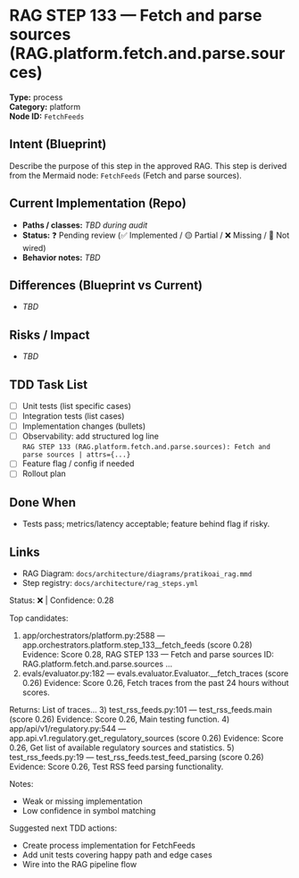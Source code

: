 # RAG STEP 133 — Fetch and parse sources (RAG.platform.fetch.and.parse.sources)

**Type:** process  
**Category:** platform  
**Node ID:** `FetchFeeds`

## Intent (Blueprint)
Describe the purpose of this step in the approved RAG. This step is derived from the Mermaid node: `FetchFeeds` (Fetch and parse sources).

## Current Implementation (Repo)
- **Paths / classes:** _TBD during audit_
- **Status:** ❓ Pending review (✅ Implemented / 🟡 Partial / ❌ Missing / 🔌 Not wired)
- **Behavior notes:** _TBD_

## Differences (Blueprint vs Current)
- _TBD_

## Risks / Impact
- _TBD_

## TDD Task List
- [ ] Unit tests (list specific cases)
- [ ] Integration tests (list cases)
- [ ] Implementation changes (bullets)
- [ ] Observability: add structured log line  
  `RAG STEP 133 (RAG.platform.fetch.and.parse.sources): Fetch and parse sources | attrs={...}`
- [ ] Feature flag / config if needed
- [ ] Rollout plan

## Done When
- Tests pass; metrics/latency acceptable; feature behind flag if risky.

## Links
- RAG Diagram: `docs/architecture/diagrams/pratikoai_rag.mmd`
- Step registry: `docs/architecture/rag_steps.yml`


<!-- AUTO-AUDIT:BEGIN -->
Status: ❌  |  Confidence: 0.28

Top candidates:
1) app/orchestrators/platform.py:2588 — app.orchestrators.platform.step_133__fetch_feeds (score 0.28)
   Evidence: Score 0.28, RAG STEP 133 — Fetch and parse sources
ID: RAG.platform.fetch.and.parse.sources
...
2) evals/evaluator.py:182 — evals.evaluator.Evaluator.__fetch_traces (score 0.26)
   Evidence: Score 0.26, Fetch traces from the past 24 hours without scores.

Returns:
    List of traces...
3) test_rss_feeds.py:101 — test_rss_feeds.main (score 0.26)
   Evidence: Score 0.26, Main testing function.
4) app/api/v1/regulatory.py:544 — app.api.v1.regulatory.get_regulatory_sources (score 0.26)
   Evidence: Score 0.26, Get list of available regulatory sources and statistics.
5) test_rss_feeds.py:19 — test_rss_feeds.test_feed_parsing (score 0.26)
   Evidence: Score 0.26, Test RSS feed parsing functionality.

Notes:
- Weak or missing implementation
- Low confidence in symbol matching

Suggested next TDD actions:
- Create process implementation for FetchFeeds
- Add unit tests covering happy path and edge cases
- Wire into the RAG pipeline flow
<!-- AUTO-AUDIT:END -->